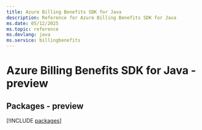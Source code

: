 ```yaml
---
title: Azure Billing Benefits SDK for Java
description: Reference for Azure Billing Benefits SDK for Java
ms.date: 05/12/2025
ms.topic: reference
ms.devlang: java
ms.service: billingbenefits
---
```

# Azure Billing Benefits SDK for Java - preview
## Packages - preview
[!INCLUDE [packages](billing-benefits-index.md)]